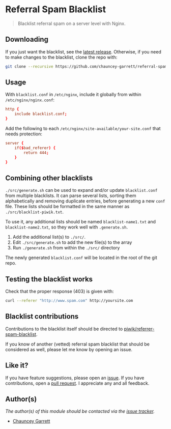 # Referral Spam Blacklist

> Blacklist referral spam on a server level with Nginx.

## Downloading

If you just want the blacklist, see the [latest release](https://github.com/chauncey-garrett/referral-spam-blacklist/releases). Otherwise, if you need to make changes to the blacklist, clone the repo with:

```sh
git clone --recursive https://github.com/chauncey-garrett/referral-spam-blacklist.git
```

## Usage

With `blacklist.conf` in `/etc/nginx`, include it globally from within `/etc/nginx/nginx.conf`:

```conf
http {
	include blacklist.conf;
}
```

Add the following to each `/etc/nginx/site-available/your-site.conf` that needs protection:

```conf
server {
	if($bad_referer) {
		return 444;
	}
}
```

## Combining other blacklists

`./src/generate.sh` can be used to expand and/or update `blacklist.conf` from multiple blacklists. It can parse several lists, sorting them alphabetically and removing duplicate entries, before generating a new `conf` file. These lists should be formatted in the same manner as `./src/blacklist-piwik.txt`.

To use it, any additional lists should be named `blacklist-name1.txt` and `blacklist-name2.txt`, so they work well with `.generate.sh`.

1. Add the additional list(s) to `./src/`.
2. Edit `./src/generate.sh` to add the new file(s) to the array
3. Run `./generate.sh` from within the `./src/` directory

The newly generated `blacklist.conf` will be located in the root of the git repo.

## Testing the blacklist works

Check that the proper response (403) is given with:

```sh
curl --referer "http://www.spam.com" http://yoursite.com
```

## Blacklist contributions

Contributions to the blacklist itself should be directed to [piwik/referrer-spam-blacklist](https://github.com/piwik/referrer-spam-blacklist).

If you know of another (vetted) referral spam blacklist that should be considered as well, please let me know by opening an issue.

## Like it?

If you have feature suggestions, please open an [issue](https://github.com/chauncey-garrett/referral-spam-blacklist/issues "chauncey-garrett/referral-spam-blacklist/issues"). If you have contributions, open a [pull request](https://github.com/chauncey-garrett/referral-spam-blacklist/pulls "chauncey-garrett/referral-spam-blacklist/pulls"). I appreciate any and all feedback.

## Author(s)

*The author(s) of this module should be contacted via the [issue tracker](https://github.com/chauncey-garrett/referral-spam-blacklist/issues "chauncey-garrett/referral-spam-blacklist/issues").*

  - [Chauncey Garrett](https://github.com/chauncey-garrett "chauncey-garrett")

